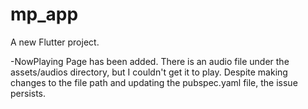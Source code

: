 # mp_app

A new Flutter project.




-NowPlaying Page has been added. There is an audio file under the assets/audios directory, but I couldn't get it to play. Despite making changes to the file path and updating the pubspec.yaml file, the issue persists.